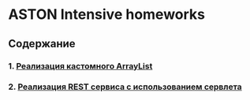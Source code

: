 # ASTON Intensive homeworks
## Содержание
### 1. [Реализация кастомного ArrayList](./custom_arraylist)
### 2. [Реализация REST сервиса с использованием сервлета](./servlet_rest)